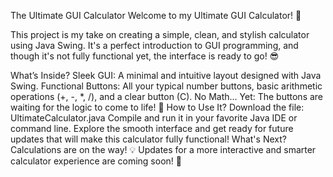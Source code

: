 The Ultimate GUI Calculator
Welcome to my Ultimate GUI Calculator! 🎉

This project is my take on creating a simple, clean, and stylish calculator using Java Swing. It's a perfect introduction to GUI programming, and though it's not fully functional yet, the interface is ready to go! 😎

What’s Inside?
Sleek GUI: A minimal and intuitive layout designed with Java Swing.
Functional Buttons: All your typical number buttons, basic arithmetic operations (+, -, *, /), and a clear button (C).
No Math... Yet: The buttons are waiting for the logic to come to life! 🔢
How to Use It?
Download the file: UltimateCalculator.java
Compile and run it in your favorite Java IDE or command line.
Explore the smooth interface and get ready for future updates that will make this calculator fully functional!
What's Next?
Calculations are on the way! 💡
Updates for a more interactive and smarter calculator experience are coming soon! 🚀
